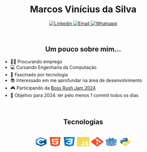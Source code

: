 <h1 align="center">Marcos Vinícius da Silva</h1>

<p align="center">
  <a href="https://www.linkedin.com/in/marcosvinicius-da-silva/">
    <img alt="Linkedin" src="https://img.shields.io/badge/LinkedIn-000?style=for-the-badge&logo=linkedin&logoColor=0E76A8">
  </a>
  <a href="mailto:marcos.vinicius.da.silva.pro@gmail.com">
    <img alt="Email" src="https://img.shields.io/badge/-Email-000?style=for-the-badge&logo=microsoft-outlook&logoColor=007BFF">
  </a>
  <a href="https://web.whatsapp.com/send?phone=5537999077044">
    <img alt="Whatsapp" src="https://img.shields.io/badge/-Whatsapp-000?style=for-the-badge&logo=whatsapp&logoColor=007BFF">
  </a>
</p><br>

<h2 align="center">Um pouco sobre mim...</h2>

- 🙇‍♂️ Procurando emprego<br>
- 💻 Cursando Engenharia da Computação<br>
- 🎇 Fascinado por tecnologia<br>
- 📚 Interessado em me aprofundar na área de desenvolvimento<br>
- 🎮 Participando da <a href="https://itch.io/jam/boss-rush-jam-2024">Boss Rush Jam 2024</a><br>
- 🌟 Objetivo para 2024: ter pelo menos 1 commit todos os dias<br><br><br>

<h2 align="center">Tecnologias</h2>

<p align="center"><br>
  <img alt="C" height="30" width="40" src="https://raw.githubusercontent.com/devicons/devicon/master/icons/c/c-original.svg">
  <img alt="HTML" height="30" width="40" src="https://raw.githubusercontent.com/devicons/devicon/master/icons/html5/html5-original.svg">
  <img alt="CSS" height="30" width="40" src="https://raw.githubusercontent.com/devicons/devicon/master/icons/css3/css3-original.svg">
  <img alt="Js" height="30" width="40" src="https://raw.githubusercontent.com/devicons/devicon/master/icons/javascript/javascript-plain.svg">
  <img alt="Git" height="30" width="40" src="https://raw.githubusercontent.com/devicons/devicon/master/icons/git/git-original.svg">
  <img alt="Godot" height="30" width="40" src="https://raw.githubusercontent.com/devicons/devicon/master/icons/godot/godot-original.svg">
  <img alt="Python" height="30" width="40" src="https://raw.githubusercontent.com/devicons/devicon/master/icons/python/python-original.svg">
</p>
